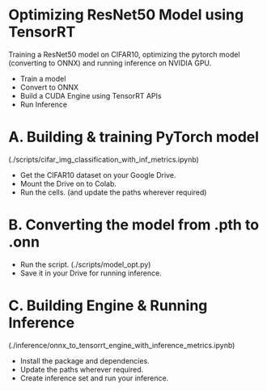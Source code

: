 # Optimizing ResNet50 Model using TensorRT

Training a ResNet50 model on CIFAR10, optimizing the pytorch model (converting to ONNX) and running inference on NVIDIA GPU.

* Train a model
* Convert to ONNX
* Build a CUDA Engine using TensorRT APIs
* Run Inference

# A. Building & training PyTorch model
(./scripts/cifar_img_classification_with_inf_metrics.ipynb)

* Get the CIFAR10 dataset on your Google Drive.
* Mount the Drive on to Colab.
* Run the cells. (and update the paths wherever required)

# B. Converting the model from .pth to .onn

* Run the script. (./scripts/model_opt.py)
* Save it in your Drive for running inference.

# C. Building Engine & Running Inference
(./inference/onnx_to_tensorrt_engine_with_inference_metrics.ipynb)

* Install the package and dependencies.
* Update the paths wherever required.
* Create inference set and run your inference.